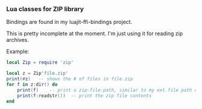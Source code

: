 ### Lua classes for ZIP library

Bindings are found in my luajit-ffi-bindings project.

This is pretty incomplete at the moment.  I'm just using it for reading zip archives.

Example:

``` Lua
local Zip = require 'zip'

local z = Zip'file.zip'
print(#z)	-- shows the # of files in file.zip
for f in z:dir() do
	print(f)	-- print a zip-file-path, similar to my ext.file path objects
	print(f:readstr())	-- print the zip file contents
end
```
